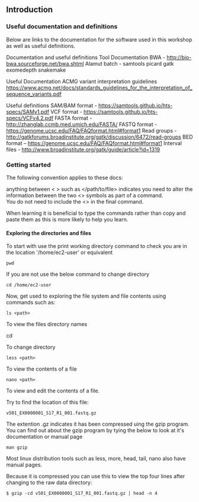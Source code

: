 ## Introduction 

### Useful documentation and definitions

Below are links to the documentation for the software used in this workshop as well as useful definitions.

Documentation and useful definitions
Tool Documentation
BWA - http://bio-bwa.sourceforge.net/bwa.shtml
Alamut batch - 
samtools
picard
gatk
exomedepth
snakemake

Useful Documentation
ACMG variant interpretation guidelines https://www.acmg.net/docs/standards_guidelines_for_the_interpretation_of_sequence_variants.pdf

Useful definitions
SAM/BAM format - https://samtools.github.io/hts-specs/SAMv1.pdf
VCF format - https://samtools.github.io/hts-specs/VCFv4.2.pdf 
FASTA format - http://zhanglab.ccmb.med.umich.edu/FASTA/
FASTQ format - https://genome.ucsc.edu/FAQ/FAQformat.html#format1
Read groups - http://gatkforums.broadinstitute.org/gatk/discussion/6472/read-groups
BED format – https://genome.ucsc.edu/FAQ/FAQformat.html#format1
Interval files - http://www.broadinstitute.org/gatk/guide/article?id=1319
 
### Getting started

The following convention applies to these docs:

anything between < > such as </path/to/file> indicates you need to alter the information between the two <> symbols as part of a command.  
You do not need to include the <> in the final command.

When learning it is beneficial to type the commands rather than copy and paste them as this is more likely to help you learn. 

#### Exploring the directories and files

To start with use the print working directory command to check you are in the location '/home/ec2-user' or equivalent

    pwd

If you are not use the below command to change directory

    cd /home/ec2-user

Now, get used to exploring the file system and file contents using commands such as:  

    ls <path>

To view the files directory names

   cd <path>

To change directory 

    less <path>

To view the contents of a file

    nano <path>

To view and edit the contents of a file.

Try to find the location of this file:

    v501_EX0000001_S17_R1_001.fastq.gz

The extention .gz indicates it has been compressed uing the gzip program.  
You can find out about the gzip program by tying the below to look at it's documentation or manual page

    man gzip

Most linux distribution tools such as less, more, head, tail, nano also have manual pages.

Because it is compressed you can use this to view the top four lines after changing to the raw data directory:

	$ gzip -cd v501_EX0000001_S17_R1_001.fastq.gz | head -n 4
